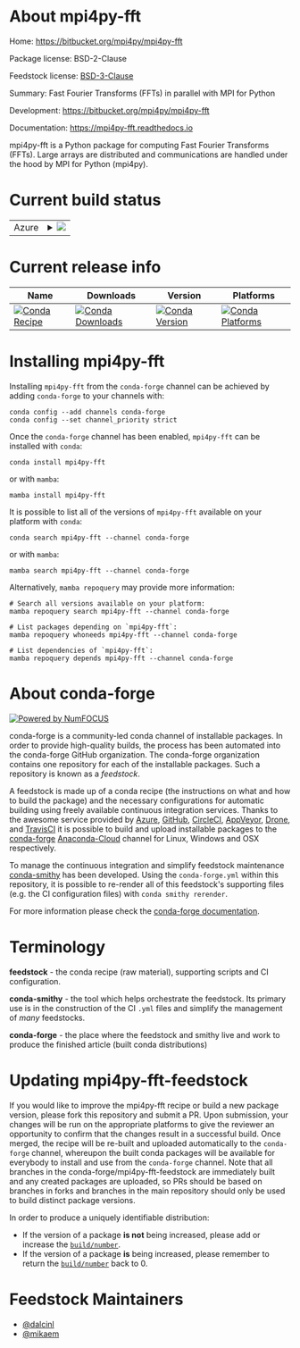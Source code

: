 About mpi4py-fft
================

Home: https://bitbucket.org/mpi4py/mpi4py-fft

Package license: BSD-2-Clause

Feedstock license: [BSD-3-Clause](https://github.com/conda-forge/mpi4py-fft-feedstock/blob/main/LICENSE.txt)

Summary: Fast Fourier Transforms (FFTs) in parallel with MPI for Python

Development: https://bitbucket.org/mpi4py/mpi4py-fft

Documentation: https://mpi4py-fft.readthedocs.io

mpi4py-fft is a Python package for computing Fast Fourier Transforms
(FFTs). Large arrays are distributed and communications are handled under
the hood by MPI for Python (mpi4py).


Current build status
====================


<table>
    
  <tr>
    <td>Azure</td>
    <td>
      <details>
        <summary>
          <a href="https://dev.azure.com/conda-forge/feedstock-builds/_build/latest?definitionId=4001&branchName=main">
            <img src="https://dev.azure.com/conda-forge/feedstock-builds/_apis/build/status/mpi4py-fft-feedstock?branchName=main">
          </a>
        </summary>
        <table>
          <thead><tr><th>Variant</th><th>Status</th></tr></thead>
          <tbody><tr>
              <td>linux_64_numpy1.19python3.7.____cpython</td>
              <td>
                <a href="https://dev.azure.com/conda-forge/feedstock-builds/_build/latest?definitionId=4001&branchName=main">
                  <img src="https://dev.azure.com/conda-forge/feedstock-builds/_apis/build/status/mpi4py-fft-feedstock?branchName=main&jobName=linux&configuration=linux_64_numpy1.19python3.7.____cpython" alt="variant">
                </a>
              </td>
            </tr><tr>
              <td>linux_64_numpy1.19python3.8.____73_pypy</td>
              <td>
                <a href="https://dev.azure.com/conda-forge/feedstock-builds/_build/latest?definitionId=4001&branchName=main">
                  <img src="https://dev.azure.com/conda-forge/feedstock-builds/_apis/build/status/mpi4py-fft-feedstock?branchName=main&jobName=linux&configuration=linux_64_numpy1.19python3.8.____73_pypy" alt="variant">
                </a>
              </td>
            </tr><tr>
              <td>linux_64_numpy1.19python3.8.____cpython</td>
              <td>
                <a href="https://dev.azure.com/conda-forge/feedstock-builds/_build/latest?definitionId=4001&branchName=main">
                  <img src="https://dev.azure.com/conda-forge/feedstock-builds/_apis/build/status/mpi4py-fft-feedstock?branchName=main&jobName=linux&configuration=linux_64_numpy1.19python3.8.____cpython" alt="variant">
                </a>
              </td>
            </tr><tr>
              <td>linux_64_numpy1.19python3.9.____73_pypy</td>
              <td>
                <a href="https://dev.azure.com/conda-forge/feedstock-builds/_build/latest?definitionId=4001&branchName=main">
                  <img src="https://dev.azure.com/conda-forge/feedstock-builds/_apis/build/status/mpi4py-fft-feedstock?branchName=main&jobName=linux&configuration=linux_64_numpy1.19python3.9.____73_pypy" alt="variant">
                </a>
              </td>
            </tr><tr>
              <td>linux_64_numpy1.19python3.9.____cpython</td>
              <td>
                <a href="https://dev.azure.com/conda-forge/feedstock-builds/_build/latest?definitionId=4001&branchName=main">
                  <img src="https://dev.azure.com/conda-forge/feedstock-builds/_apis/build/status/mpi4py-fft-feedstock?branchName=main&jobName=linux&configuration=linux_64_numpy1.19python3.9.____cpython" alt="variant">
                </a>
              </td>
            </tr><tr>
              <td>linux_64_numpy1.21python3.10.____cpython</td>
              <td>
                <a href="https://dev.azure.com/conda-forge/feedstock-builds/_build/latest?definitionId=4001&branchName=main">
                  <img src="https://dev.azure.com/conda-forge/feedstock-builds/_apis/build/status/mpi4py-fft-feedstock?branchName=main&jobName=linux&configuration=linux_64_numpy1.21python3.10.____cpython" alt="variant">
                </a>
              </td>
            </tr><tr>
              <td>osx_64_numpy1.19python3.7.____cpython</td>
              <td>
                <a href="https://dev.azure.com/conda-forge/feedstock-builds/_build/latest?definitionId=4001&branchName=main">
                  <img src="https://dev.azure.com/conda-forge/feedstock-builds/_apis/build/status/mpi4py-fft-feedstock?branchName=main&jobName=osx&configuration=osx_64_numpy1.19python3.7.____cpython" alt="variant">
                </a>
              </td>
            </tr><tr>
              <td>osx_64_numpy1.19python3.8.____73_pypy</td>
              <td>
                <a href="https://dev.azure.com/conda-forge/feedstock-builds/_build/latest?definitionId=4001&branchName=main">
                  <img src="https://dev.azure.com/conda-forge/feedstock-builds/_apis/build/status/mpi4py-fft-feedstock?branchName=main&jobName=osx&configuration=osx_64_numpy1.19python3.8.____73_pypy" alt="variant">
                </a>
              </td>
            </tr><tr>
              <td>osx_64_numpy1.19python3.8.____cpython</td>
              <td>
                <a href="https://dev.azure.com/conda-forge/feedstock-builds/_build/latest?definitionId=4001&branchName=main">
                  <img src="https://dev.azure.com/conda-forge/feedstock-builds/_apis/build/status/mpi4py-fft-feedstock?branchName=main&jobName=osx&configuration=osx_64_numpy1.19python3.8.____cpython" alt="variant">
                </a>
              </td>
            </tr><tr>
              <td>osx_64_numpy1.19python3.9.____73_pypy</td>
              <td>
                <a href="https://dev.azure.com/conda-forge/feedstock-builds/_build/latest?definitionId=4001&branchName=main">
                  <img src="https://dev.azure.com/conda-forge/feedstock-builds/_apis/build/status/mpi4py-fft-feedstock?branchName=main&jobName=osx&configuration=osx_64_numpy1.19python3.9.____73_pypy" alt="variant">
                </a>
              </td>
            </tr><tr>
              <td>osx_64_numpy1.19python3.9.____cpython</td>
              <td>
                <a href="https://dev.azure.com/conda-forge/feedstock-builds/_build/latest?definitionId=4001&branchName=main">
                  <img src="https://dev.azure.com/conda-forge/feedstock-builds/_apis/build/status/mpi4py-fft-feedstock?branchName=main&jobName=osx&configuration=osx_64_numpy1.19python3.9.____cpython" alt="variant">
                </a>
              </td>
            </tr><tr>
              <td>osx_64_numpy1.21python3.10.____cpython</td>
              <td>
                <a href="https://dev.azure.com/conda-forge/feedstock-builds/_build/latest?definitionId=4001&branchName=main">
                  <img src="https://dev.azure.com/conda-forge/feedstock-builds/_apis/build/status/mpi4py-fft-feedstock?branchName=main&jobName=osx&configuration=osx_64_numpy1.21python3.10.____cpython" alt="variant">
                </a>
              </td>
            </tr>
          </tbody>
        </table>
      </details>
    </td>
  </tr>
</table>

Current release info
====================

| Name | Downloads | Version | Platforms |
| --- | --- | --- | --- |
| [![Conda Recipe](https://img.shields.io/badge/recipe-mpi4py--fft-green.svg)](https://anaconda.org/conda-forge/mpi4py-fft) | [![Conda Downloads](https://img.shields.io/conda/dn/conda-forge/mpi4py-fft.svg)](https://anaconda.org/conda-forge/mpi4py-fft) | [![Conda Version](https://img.shields.io/conda/vn/conda-forge/mpi4py-fft.svg)](https://anaconda.org/conda-forge/mpi4py-fft) | [![Conda Platforms](https://img.shields.io/conda/pn/conda-forge/mpi4py-fft.svg)](https://anaconda.org/conda-forge/mpi4py-fft) |

Installing mpi4py-fft
=====================

Installing `mpi4py-fft` from the `conda-forge` channel can be achieved by adding `conda-forge` to your channels with:

```
conda config --add channels conda-forge
conda config --set channel_priority strict
```

Once the `conda-forge` channel has been enabled, `mpi4py-fft` can be installed with `conda`:

```
conda install mpi4py-fft
```

or with `mamba`:

```
mamba install mpi4py-fft
```

It is possible to list all of the versions of `mpi4py-fft` available on your platform with `conda`:

```
conda search mpi4py-fft --channel conda-forge
```

or with `mamba`:

```
mamba search mpi4py-fft --channel conda-forge
```

Alternatively, `mamba repoquery` may provide more information:

```
# Search all versions available on your platform:
mamba repoquery search mpi4py-fft --channel conda-forge

# List packages depending on `mpi4py-fft`:
mamba repoquery whoneeds mpi4py-fft --channel conda-forge

# List dependencies of `mpi4py-fft`:
mamba repoquery depends mpi4py-fft --channel conda-forge
```


About conda-forge
=================

[![Powered by
NumFOCUS](https://img.shields.io/badge/powered%20by-NumFOCUS-orange.svg?style=flat&colorA=E1523D&colorB=007D8A)](https://numfocus.org)

conda-forge is a community-led conda channel of installable packages.
In order to provide high-quality builds, the process has been automated into the
conda-forge GitHub organization. The conda-forge organization contains one repository
for each of the installable packages. Such a repository is known as a *feedstock*.

A feedstock is made up of a conda recipe (the instructions on what and how to build
the package) and the necessary configurations for automatic building using freely
available continuous integration services. Thanks to the awesome service provided by
[Azure](https://azure.microsoft.com/en-us/services/devops/), [GitHub](https://github.com/),
[CircleCI](https://circleci.com/), [AppVeyor](https://www.appveyor.com/),
[Drone](https://cloud.drone.io/welcome), and [TravisCI](https://travis-ci.com/)
it is possible to build and upload installable packages to the
[conda-forge](https://anaconda.org/conda-forge) [Anaconda-Cloud](https://anaconda.org/)
channel for Linux, Windows and OSX respectively.

To manage the continuous integration and simplify feedstock maintenance
[conda-smithy](https://github.com/conda-forge/conda-smithy) has been developed.
Using the ``conda-forge.yml`` within this repository, it is possible to re-render all of
this feedstock's supporting files (e.g. the CI configuration files) with ``conda smithy rerender``.

For more information please check the [conda-forge documentation](https://conda-forge.org/docs/).

Terminology
===========

**feedstock** - the conda recipe (raw material), supporting scripts and CI configuration.

**conda-smithy** - the tool which helps orchestrate the feedstock.
                   Its primary use is in the construction of the CI ``.yml`` files
                   and simplify the management of *many* feedstocks.

**conda-forge** - the place where the feedstock and smithy live and work to
                  produce the finished article (built conda distributions)


Updating mpi4py-fft-feedstock
=============================

If you would like to improve the mpi4py-fft recipe or build a new
package version, please fork this repository and submit a PR. Upon submission,
your changes will be run on the appropriate platforms to give the reviewer an
opportunity to confirm that the changes result in a successful build. Once
merged, the recipe will be re-built and uploaded automatically to the
`conda-forge` channel, whereupon the built conda packages will be available for
everybody to install and use from the `conda-forge` channel.
Note that all branches in the conda-forge/mpi4py-fft-feedstock are
immediately built and any created packages are uploaded, so PRs should be based
on branches in forks and branches in the main repository should only be used to
build distinct package versions.

In order to produce a uniquely identifiable distribution:
 * If the version of a package **is not** being increased, please add or increase
   the [``build/number``](https://docs.conda.io/projects/conda-build/en/latest/resources/define-metadata.html#build-number-and-string).
 * If the version of a package **is** being increased, please remember to return
   the [``build/number``](https://docs.conda.io/projects/conda-build/en/latest/resources/define-metadata.html#build-number-and-string)
   back to 0.

Feedstock Maintainers
=====================

* [@dalcinl](https://github.com/dalcinl/)
* [@mikaem](https://github.com/mikaem/)

